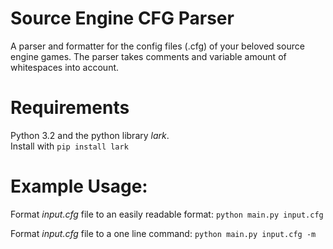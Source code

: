 # Source Engine CFG Parser
A parser and formatter for the config files (.cfg) of your beloved source engine games. The parser takes comments and variable amount of whitespaces into account.

# Requirements
Python 3.2 and the python library *lark*.\
Install with `pip install lark`

# Example Usage:
Format *input.cfg* file to an easily readable format:
`python main.py input.cfg`

Format *input.cfg* file to a one line command:
`python main.py input.cfg -m`
